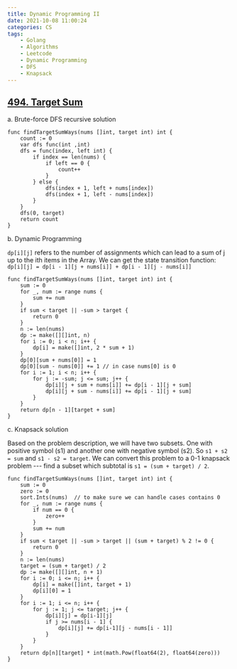 ```yaml
---
title: Dynamic Programming II
date: 2021-10-08 11:00:24
categories: CS
tags:
    - Golang
    - Algorithms
    - Leetcode
    - Dynamic Programming
    - DFS
    - Knapsack
---
```


## [494. Target Sum](https://leetcode.com/problems/target-sum/)

a. Brute-force DFS recursive solution

```golang
func findTargetSumWays(nums []int, target int) int {
    count := 0
    var dfs func(int ,int)
    dfs = func(index, left int) {
        if index == len(nums) {
            if left == 0 {
                count++
            }
        } else {
            dfs(index + 1, left + nums[index])
            dfs(index + 1, left - nums[index])
        }
    }
    dfs(0, target)
    return count
}
```

b. Dynamic Programming

`dp[i][j]` refers to the number of assignments which can lead to a sum of j up to the ith items in the Array. We can get the state transition function: `dp[i][j] = dp[i - 1][j + nums[i]] + dp[i - 1][j - nums[i]]`

```golang
func findTargetSumWays(nums []int, target int) int {
    sum := 0
    for _, num := range nums {
        sum += num
    }
    if sum < target || -sum > target {
        return 0
    }
    n := len(nums)
    dp := make([][]int, n)
    for i := 0; i < n; i++ {
        dp[i] = make([]int, 2 * sum + 1)
    }
    dp[0][sum + nums[0]] = 1
    dp[0][sum - nums[0]] += 1 // in case nums[0] is 0
    for i := 1; i < n; i++ {
        for j := -sum; j <= sum; j++ {
            dp[i][j + sum + nums[i]] += dp[i - 1][j + sum]
            dp[i][j + sum - nums[i]] += dp[i - 1][j + sum]
        }
    }
    return dp[n - 1][target + sum]
}
```

c. Knapsack solution

Based on the problem description, we will have two subsets. One with positive symbol (s1) and another one with negative symbol (s2).  So `s1 + s2 = sum`  and `s1 - s2 = target`. We can convert this problem to a 0-1 knapsack problem --- find a subset which subtotal is `s1 = (sum + target) / 2`.

```golang
func findTargetSumWays(nums []int, target int) int {
    sum := 0
    zero := 0
    sort.Ints(nums)  // to make sure we can handle cases contains 0
    for _, num := range nums {
        if num == 0 {
            zero++
        }
        sum += num
    }
    if sum < target || -sum > target || (sum + target) % 2 != 0 {
        return 0
    }
    n := len(nums)
    target = (sum + target) / 2
    dp := make([][]int, n + 1)
    for i := 0; i <= n; i++ {
        dp[i] = make([]int, target + 1)
        dp[i][0] = 1
    }
    for i := 1; i <= n; i++ {
        for j := 1; j <= target; j++ {
            dp[i][j] = dp[i-1][j]
            if j >= nums[i - 1] {
                dp[i][j] += dp[i-1][j - nums[i - 1]]
            }
        }
    }
    return dp[n][target] * int(math.Pow(float64(2), float64(zero)))
}
```
